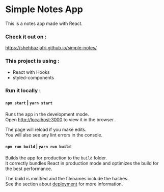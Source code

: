 # Simple Notes App

This is a notes app made with React.

### Check it out on :

https://shehbazjafri.github.io/simple-notes/

### This project is using :

- React with Hooks
- styled-components

### Run it locally :

#### `npm start` | `yarn start`

Runs the app in the development mode.<br>
Open [http://localhost:3000](http://localhost:3000) to view it in the browser.

The page will reload if you make edits.<br>
You will also see any lint errors in the console.

#### `npm run build` | `yarn run build`

Builds the app for production to the `build` folder.<br>
It correctly bundles React in production mode and optimizes the build for the best performance.

The build is minified and the filenames include the hashes.<br>
See the section about [deployment](https://facebook.github.io/create-react-app/docs/deployment) for more information.
